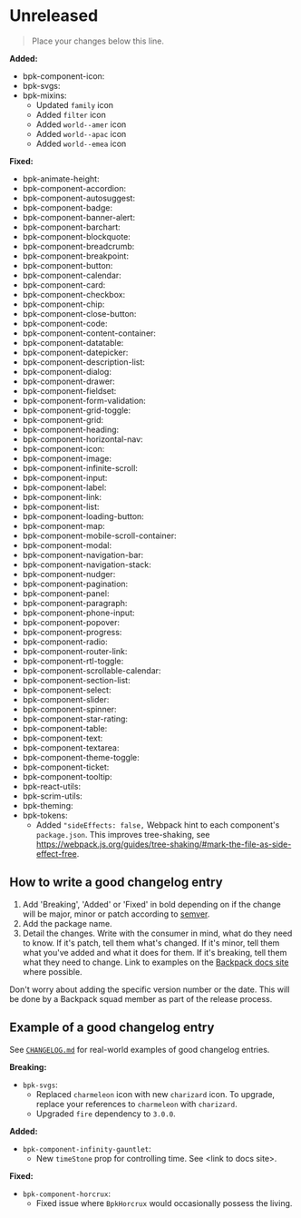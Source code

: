 # Unreleased

> Place your changes below this line.

**Added:**

- bpk-component-icon:
- bpk-svgs:
- bpk-mixins:
  - Updated `family` icon
  - Added `filter` icon
  - Added `world--amer` icon
  - Added `world--apac` icon
  - Added `world--emea` icon

**Fixed:**

- bpk-animate-height:
- bpk-component-accordion:
- bpk-component-autosuggest:
- bpk-component-badge:
- bpk-component-banner-alert:
- bpk-component-barchart:
- bpk-component-blockquote:
- bpk-component-breadcrumb:
- bpk-component-breakpoint:
- bpk-component-button:
- bpk-component-calendar:
- bpk-component-card:
- bpk-component-checkbox:
- bpk-component-chip:
- bpk-component-close-button:
- bpk-component-code:
- bpk-component-content-container:
- bpk-component-datatable:
- bpk-component-datepicker:
- bpk-component-description-list:
- bpk-component-dialog:
- bpk-component-drawer:
- bpk-component-fieldset:
- bpk-component-form-validation:
- bpk-component-grid-toggle:
- bpk-component-grid:
- bpk-component-heading:
- bpk-component-horizontal-nav:
- bpk-component-icon:
- bpk-component-image:
- bpk-component-infinite-scroll:
- bpk-component-input:
- bpk-component-label:
- bpk-component-link:
- bpk-component-list:
- bpk-component-loading-button:
- bpk-component-map:
- bpk-component-mobile-scroll-container:
- bpk-component-modal:
- bpk-component-navigation-bar:
- bpk-component-navigation-stack:
- bpk-component-nudger:
- bpk-component-pagination:
- bpk-component-panel:
- bpk-component-paragraph:
- bpk-component-phone-input:
- bpk-component-popover:
- bpk-component-progress:
- bpk-component-radio:
- bpk-component-router-link:
- bpk-component-rtl-toggle:
- bpk-component-scrollable-calendar:
- bpk-component-section-list:
- bpk-component-select:
- bpk-component-slider:
- bpk-component-spinner:
- bpk-component-star-rating:
- bpk-component-table:
- bpk-component-text:
- bpk-component-textarea:
- bpk-component-theme-toggle:
- bpk-component-ticket:
- bpk-component-tooltip:
- bpk-react-utils:
- bpk-scrim-utils:
- bpk-theming:
- bpk-tokens:
  - Added `"sideEffects: false,` Webpack hint to each component's `package.json`. This improves tree-shaking, see https://webpack.js.org/guides/tree-shaking/#mark-the-file-as-side-effect-free.

## How to write a good changelog entry

1. Add 'Breaking', 'Added' or 'Fixed' in bold depending on if the change will be major, minor or patch according to [semver](semver.org).
2. Add the package name.
3. Detail the changes. Write with the consumer in mind, what do they need to know. If it's patch, tell them what's changed. If it's minor, tell them what you've added and what it does for them. If it's breaking, tell them what they need to change. Link to examples on the [Backpack docs site](backpack.github.io) where possible.

Don't worry about adding the specific version number or the date. This will be done by a Backpack squad member as part of the release process.

## Example of a good changelog entry

See [`CHANGELOG.md`](CHANGELOG.md) for real-world examples of good changelog entries.

**Breaking:**

- `bpk-svgs`:
  - Replaced `charmeleon` icon with new `charizard` icon. To upgrade, replace your references to `charmeleon` with `charizard`.
  - Upgraded `fire` dependency to `3.0.0`.

**Added:**

- `bpk-component-infinity-gauntlet`:
  - New `timeStone` prop for controlling time. See &lt;link to docs site&gt;.

**Fixed:**

- `bpk-component-horcrux`:
  - Fixed issue where `BpkHorcrux` would occasionally possess the living.
